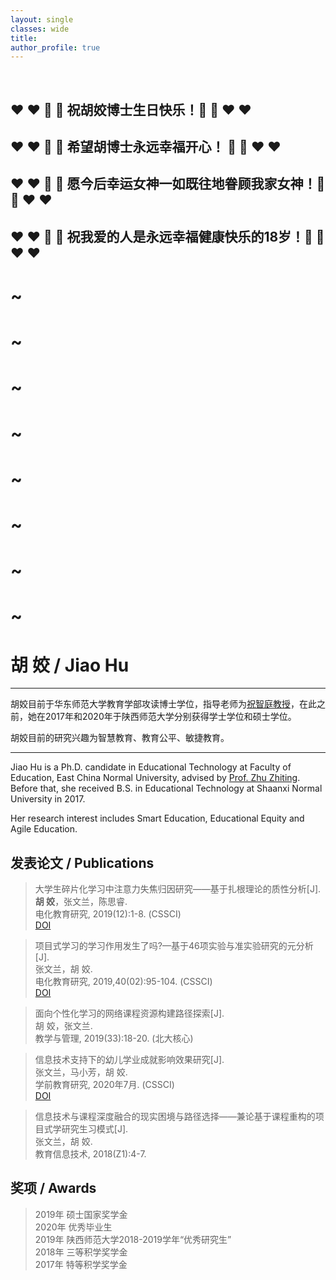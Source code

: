 ```yaml
---
layout: single
classes: wide
title:
author_profile: true
---
```


&nbsp;
## ❤️ ❤️ 🎊 🎊 祝胡姣博士生日快乐！🎊 🎊 ❤️ ❤️ 
## ❤️ ❤️ 🎊 🎊 希望胡博士永远幸福开心！ 🎊 🎊 ❤️ ❤️ 
## ❤️ ❤️ 🎊 🎊 愿今后幸运女神一如既往地眷顾我家女神！🎊 🎊 ❤️ ❤️ 
## ❤️ ❤️ 🎊 🎊 祝我爱的人是永远幸福健康快乐的18岁！🎊 🎊 ❤️ ❤️ 

# ~
# ~
# ~
# ~
# ~
# ~
# ~
# ~

# 胡 姣 / Jiao Hu
---

胡姣目前于华东师范大学教育学部攻读博士学位，指导老师为[祝智庭教授](http://www.ed.ecnu.edu.cn/?p=6555)，在此之前，她在2017年和2020年于陕西师范大学分别获得学士学位和硕士学位。

胡姣目前的研究兴趣为智慧教育、教育公平、敏捷教育。

---

Jiao Hu is a Ph.D. candidate in Educational Technology at Faculty of Education, East China Normal University, 
advised by [Prof. Zhu Zhiting](http://www.ed.ecnu.edu.cn/?p=6555). 
Before that, she received B.S. in Educational Technology at Shaanxi Normal University in 2017.

Her research interest includes Smart Education, Educational Equity and Agile Education.

<!-- I am actively looking for a full-time job. Please drop me an [email](mailto:huiyu@jhu.edu) if you are interested. -->

## 发表论文 / Publications

> 大学生碎片化学习中注意力失焦归因研究——基于扎根理论的质性分析[J].  
> **胡 姣**，张文兰，陈思睿.  
> 电化教育研究, 2019(12):1-8. (CSSCI)  
> [DOI](https://doi.org/10.13811/j.cnki.eer.2019.12.005)  

> 项目式学习的学习作用发生了吗?—基于46项实验与准实验研究的元分析[J].  
> 张文兰，胡 姣.  
> 电化教育研究, 2019,40(02):95-104. (CSSCI)   
> [DOI](https://doi.org/10.13811/j.cnki.eer.2019.02.012)  

> 面向个性化学习的网络课程资源构建路径探索[J].  
> 胡 姣，张文兰.  
> 教学与管理, 2019(33):18-20. (北大核心)  

> 信息技术支持下的幼儿学业成就影响效果研究[J].  
> 张文兰，马小芳，胡 姣.  
> 学前教育研究, 2020年7月. (CSSCI)  
> [DOI](https://doi.org/10.13861/j.cnki.sece.2020.07.004)  

> 信息技术与课程深度融合的现实困境与路径选择——兼论基于课程重构的项目式学研究生习模式[J].  
> 张文兰，胡 姣.  
> 教育信息技术, 2018(Z1):4-7.  

## 奖项 / Awards

> 2019年 硕士国家奖学金  
> 2020年 优秀毕业生  
> 2019年 陕西师范大学2018-2019学年“优秀研究生”  
> 2018年 三等积学奖学金  
> 2017年 特等积学奖学金  
